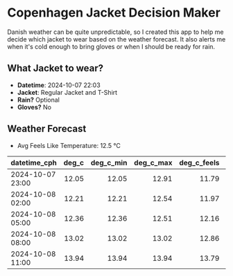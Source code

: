 
# Copenhagen Jacket Decision Maker

Danish weather can be quite unpredictable, so I created this app to help me decide which jacket to wear based on the weather forecast. 
It also alerts me when it's cold enough to bring gloves or when I should be ready for rain.

## What Jacket to wear?

- **Datetime**: 2024-10-07 22:03
- **Jacket**: Regular Jacket and T-Shirt
- **Rain?** Optional
- **Gloves?** No

## Weather Forecast
- Avg Feels Like Temperature: 12.5 °C

| datetime_cph     |   deg_c |   deg_c_min |   deg_c_max |   deg_c_feels | weather   | wind   | rain   |
|:-----------------|--------:|------------:|------------:|--------------:|:----------|:-------|:-------|
| 2024-10-07 23:00 |   12.05 |       12.05 |       12.91 |         11.79 | Rain      | Low    | Low    |
| 2024-10-08 02:00 |   12.21 |       12.21 |       12.54 |         11.97 | Clouds    | Low    | None   |
| 2024-10-08 05:00 |   12.36 |       12.36 |       12.51 |         12.16 | Clouds    | Low    | None   |
| 2024-10-08 08:00 |   13.02 |       13.02 |       13.02 |         12.86 | Clouds    | Low    | None   |
| 2024-10-08 11:00 |   13.94 |       13.94 |       13.94 |         13.79 | Clouds    | High   | None   |
        